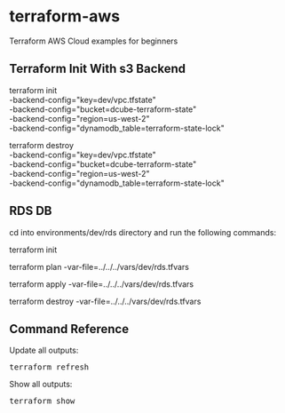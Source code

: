 # terraform-aws
Terraform AWS Cloud examples for beginners

## Terraform Init With s3 Backend

terraform init \
    -backend-config="key=dev/vpc.tfstate" \
    -backend-config="bucket=dcube-terraform-state" \
    -backend-config="region=us-west-2" \
    -backend-config="dynamodb_table=terraform-state-lock"

terraform destroy \
    -backend-config="key=dev/vpc.tfstate" \
    -backend-config="bucket=dcube-terraform-state" \
    -backend-config="region=us-west-2" \
    -backend-config="dynamodb_table=terraform-state-lock"

## RDS DB

cd into environments/dev/rds directory and run the following commands:

terraform init

terraform plan -var-file=../../../vars/dev/rds.tfvars

terraform apply -var-file=../../../vars/dev/rds.tfvars

terraform destroy -var-file=../../../vars/dev/rds.tfvars

## Command Reference

Update all outputs:

<pre>terraform refresh</pre>

Show all outputs:

<pre>terraform show</pre>





